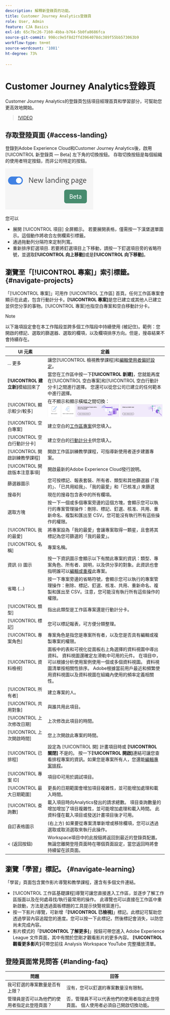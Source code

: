 ```yaml
---
description: 解釋新登錄頁的功能。
title: Customer Journey Analytics登錄頁
role: User, Admin
feature: CJA Basics
exl-id: 65c7bc26-7160-4bba-b764-5b0fa8686fca
source-git-commit: 998cc9e5f8d2ffd3964078dc389f55bb573063b9
workflow-type: tm+mt
source-wordcount: '1081'
ht-degree: 73%

---
```


# Customer Journey Analytics登錄頁

Customer Journey Analytics的登錄頁包括項目經理首頁和學習部分，可幫助您更高效地開始。

>[!VIDEO](https://video.tv.adobe.com/v/334278/?quality=12)

## 存取登陸頁面 {#access-landing}

登錄到Adobe Experience Cloud和Customer Journey Analytics後，啟用 [!UICONTROL 新登錄頁 — Beta] 左下角的切換按鈕。 存取切換按鈕是每個組織的使用者特定按鈕，而非公司特定的按鈕。

![登陸](assets/landing.png)

您可以

* 展開 [!UICONTROL 項目] 全屏顯示。 若要展開表格，僅需按一下漢堡選單圖示。這個動作將收合左側欄索引標籤。
* 通過拖動列分隔符來定制列寬。
* 重新排序釘選項目. 若要將釘選項目上下移動，請按一下釘選項目旁的省略符號，並選取&#x200B;**[!UICONTROL 向上移動]**&#x200B;或是&#x200B;**[!UICONTROL 向下移動]**。

## 瀏覽至「[!UICONTROL 專案]」索引標籤。 {#navigate-projects}

「[!UICONTROL 專案]」可用作  [!UICONTROL 工作區] 首頁。任何工作區專案會顯示在此處，包含行動計分卡。**[!UICONTROL 專案]**&#x200B;是您已建立或其他人已建立並供您分享的事物。[!UICONTROL 專案]也指空白專案和空白移動計分卡。

>[!NOTE]
>
>以下幾項設定會在本工作階段並跨多個工作階段中持續使用 (被記住)。範例：您開啟的標記、選取的篩選器、選取的欄項，以及欄項排序方向。但是，搜尋結果不會持續存在。

| UI 元素 | 定義 |
| --- | --- |
| ... 更多 | 讓您[!UICONTROL 檢視教學課程]和[編輯使用者偏好設定](/help/analysis-workspace/user-preferences.md)。 |
| **[!UICONTROL 建立新]**&#x200B;模組回來了 | 當您在工作區中按一下&#x200B;**[!UICONTROL 新建]**，您就能再度在[!UICONTROL 空白專案]和[!UICONTROL 空白行動計分卡]之間進行選擇。 您還可以從您公司已建立的任何範本中進行選擇。 |
| [!UICONTROL 顯示較少/較多] | 在不顯示和顯示橫幅之間切換：![最上方橫幅](assets/top-banner.png) |
| [!UICONTROL 空白專案] | 建立空白的[工作區專案](https://experienceleague.adobe.com/docs/analytics/analyze/analysis-workspace/home.html?lang=zh-Hant)供您填入。 |
| [!UICONTROL 空白行動計分卡] | 建立空白的[行動計分卡](https://experienceleague.adobe.com/docs/analytics/analyze/mobapp/curator.html?lang=zh-Hant)供您填入。 |
| [!UICONTROL 開啟訓練教學課程] | 開啟工作區訓練教學課程，可指導新使用者逐步建置專案。 |
| [!UICONTROL 開啟版本注意事項] | 開啟最新的Adobe Experience Cloud發行說明。 |
| 篩選器圖示 | 您可按標記、報表套裝、所有者、類型和其他篩選器 (「我的」、「已共用給我」、「我的最愛」和「已核准」) 來篩選 |
| 搜尋列 | 現在的搜尋包含表中的所有欄項。 |
| 選取方塊 | 按一下一個或多個專案旁邊的這個方塊，會顯示您可以執行的專案管理操作：刪除、標記、釘選、核准、共用、重新命名、複製和匯出至 CSV。您可能沒有執行所有這些操作的權限。 |
| [!UICONTROL 我的最愛] | 將專案設為「我的最愛」會讓專案取得一顆星，且會將其標記為您可篩選的「我的最愛」。 |
| [!UICONTROL 名稱] | 專案名稱。 |
| 資訊 (i) 圖示 | 按一下資訊圖示會顯示以下有關此專案的資訊：類型、專案角色、所有者、說明，以及供分享的對象。此資訊也會指明誰可以[編輯或重複](/help/analysis-workspace/curate-share/share-projects.md)此專案。 |
| 省略 (...) | 按一下專案旁邊的省略符號，會顯示您可以執行的專案管理操作：刪除、標記、釘選、核准、共用、重新命名、複製和匯出至 CSV。注意，您可能沒有執行所有這些操作的權限。 |
| [!UICONTROL 類型] | 指出此類型是工作區專案還是行動計分卡。 |
| [!UICONTROL 標記] | 您可以標記報表，可方便分類整理。 |
| [!UICONTROL 專案角色] | 專案角色是指您是專案所有者，以及您是否具有編輯或複製專案的權限。 |
| [!UICONTROL 資料檢視] | 面板中的表和可視化從面板右上角選擇的資料視圖中導出資料。 資料視圖還確定左滑軌中可用的元件。 在項目中，可以根據分析使用案例使用一個或多個資料視圖。 資料視圖清單按相關性排序。 Adobe根據當前用戶最近和頻繁使用資料視圖以及資料視圖在組織內使用的頻率定義相關性。 |
| [!UICONTROL 所有者] | 建立專案的人。 |
| [!UICONTROL 共用對象] | 與誰共用此項目。 |
| [!UICONTROL 上次修改日期] | 上次修改此項目的時間。 |
| [!UICONTROL 上次開啟時間] | 您上次開啟此專案的時間。 |
| [!UICONTROL 已排程] | 設定為 [!UICONTROL 開] 計畫項目時或 **[!UICONTROL 關閉]** 不是的。 按一下&#x200B;**[!UICONTROL 開啟]**&#x200B;連結可讓您查看排程專案的資訊。如果您是專案所有人，您還能[編輯專案排程](/help/analysis-workspace/curate-share/t-schedule-report.md)。 |
| [!UICONTROL 專案 ID] | 項目ID可用於調試項目。 |
| [!UICONTROL 最大日期範圍] | 更長的日期範圍會增加項目複雜性，並可能增加處理和載入時間。 |
| [!UICONTROL 查詢數] | 載入項目時向Analytics發出的請求總數。 項目查詢數量的增加增加了項目複雜性，並可能增加處理和載入時間。 此資料僅在載入項目或發送計畫項目後才可用。 |
| 自訂表格圖示 | (右上方) 如果要從專案清單新增或移除欄項，您可以透過選取或取消選取來執行此操作。 |
| &lt; (返回按鈕) | Workspace項目中的此按鈕將返回到最近的登錄頁配置。 無論您離開登陸頁面時在哪個頁面設定，當您返回時將會持續留在該頁面。 |

## 瀏覽「學習」標記。 {#navigate-learning}

「學習」頁面包含實作影片導覽和教學課程，還含有多個文件連結。

* [!UICONTROL 工作區基礎課程]導覽可讓您直接進入工作區，並逐步了解工作區版面以及在何處尋找/執行最常用的操作。 此導覽也可以直接在工作區中重新啟動，方法是透過面板標題的工具提示快覽視窗進行。
* 按一下影片/導覽，可新增「**[!UICONTROL 已檢視]**」標記。此標記可幫助您透過學習內容追蹤您的進度。您可以按一下此標記，然後標記會消失，以防您尚未完成內容。
* 影片模式的「**[!UICONTROL 了解更多]**」按鈕可帶您進入 Adobe Experience League 文件頁面，其中有關於您剛才觀看影片的更多內容。 **[!UICONTROL 觀看更多影片]**&#x200B;可帶您前往 Analysis Workspace YouTube 完整播放清單。

## 登陸頁面常見問答 {#landing-faq}

| 問題 | 回答 |
| --- | --- |
| 我可釘選的專案數量是否有上限？ | 沒有，您可以釘選的專案數量沒有限制。 |
| 管理員是否可以為他們的使用者指定此登陸頁面？ | 否，管理員不可以代表他們的使用者指定此登陸頁面。 個人使用者必須自己開啟切換功能。 |
